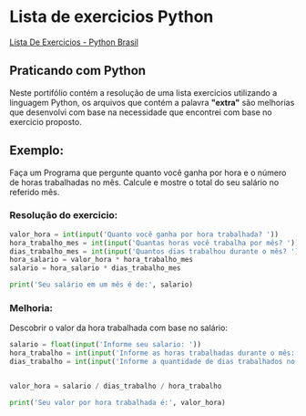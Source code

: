 # Lista de exercicios Python

[Lista De Exercicios - Python Brasil][1]

## Praticando com Python

Neste portifólio contém a resolução de uma lista exercicios utilizando a linguagem Python, os arquivos que contém a palavra **"extra"** são melhorias que desenvolvi com base na necessidade que encontrei com base no exercicio proposto.

## Exemplo: 
 Faça um Programa que pergunte quanto você ganha por hora e o número de horas trabalhadas no mês. Calcule e mostre o total do seu salário no referido mês. 
### Resolução do exercicio:
 ```python
valor_hora = int(input('Quanto você ganha por hora trabalhada? '))
hora_trabalho_mes = int(input('Quantas horas você trabalha por mês? '))
dias_trabalho_mes = int(input('Quantos dias trabalhou durante o mês? '))
hora_salario = valor_hora * hora_trabalho_mes
salario = hora_salario * dias_trabalho_mes

print('Seu salário em um mês é de:', salario)
```
### Melhoria:
Descobrir o valor da hora trabalhada com base no salário:
```python
salario = float(input('Informe seu salario: '))
hora_trabalho = int(input('Informe as horas trabalhadas durante o mês: '))
dias_trabalho = int(input('Informe a quantidade de dias trabalhados no mês:'))


valor_hora = salario / dias_trabalho / hora_trabalho

print('Seu valor por hora trabalhada é:', valor_hora)
```

[1]: (https://wiki.python.org.br/ListaDeExercicios) "Lista De Exercicios"
